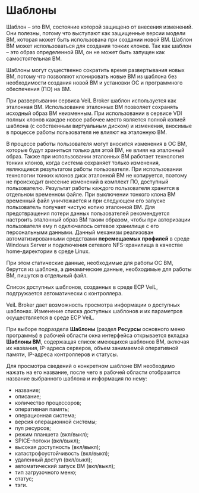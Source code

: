 # Шаблоны

Шаблон – это ВМ, состояние которой защищено от внесения изменений. Они полезны, потому что выступают 
как защищенные версии модели ВМ, которая может быть использована при создании новой ВМ. 
Шаблон ВМ может использоваться для создания тонких клонов. Так как шаблон – это образ определенной ВМ, 
он не может быть запущен как самостоятельная ВМ. 

Шаблоны могут существенно сократить время развертывания новых ВМ, потому что позволяют клонировать 
новые ВМ из шаблона без необходимости создания новой ВМ и установки ОС и программного обеспечения (ПО) на ВМ.
 
При развертывании сервиса VeiL  Broker шаблон используется как эталонная ВМ. Использование эталонных 
ВМ позволяет сохранять исходный образ ВМ неизменным. При использовании в сервисе VDI полных клонов 
каждое новое рабочее место является полной копией шаблона (с собственным виртуальным диском) и изменения, 
вносимые в процессе работы пользователя не влияют на эталонную ВМ.

В процессе работы пользователя могут вносится изменения в ОС ВМ, которые будут храниться только для этой ВМ, 
не влияя на эталонный образ. Также при использовании эталонных ВМ работает технология тонких клонов, 
когда система сохраняет только изменения, являющиеся результатом работы пользователя. При использовании 
технологии тонких клонов диск эталонной ВМ не копируется, поэтому не происходит внесение изменений 
в комплект ПО, доступный пользователю. Результат работы каждого пользователя хранится в отдельном 
временном файле. При выключении тонкого клона ВМ временный файл уничтожается и при следующем его запуске 
пользователь получает чистую копию эталонной ВМ. Для предотвращения потери данных пользователей 
рекомендуется настроить эталонный образ ВМ таким образом, чтобы при авторизации пользователя ему п
одключалось сетевое хранилище с его персональными данными. Данный механизм реализован 
автоматизированными средствами **перемещаемых профилей** в среде Windows Server и подключения сетевого 
NFS-хранилища в качестве home-директории в среде Linux.

При этом статические данные, необходимые для работы ОС ВМ, берутся из шаблона, а динамические данные, 
необходимые для работы ВМ, пишутся в отдельный файл. 

Список доступных шаблонов, созданных в среде ECP VeiL, подгружается автоматически с контроллера.

VeiL Broker дает возможность просмотра информации о доступных шаблонах. Изменение списка доступных 
шаблонов и их параметров осуществляется в среде ECP VeiL.

При выборе подраздела **Шаблоны** (раздел **Ресурсы** основного меню программы) в рабочей области 
окна интерфейса открывается вкладка **Шаблоны ВМ**, содержащая список имеющихся шаблонов ВМ, включая 
их названия, IP-адреса серверов, объем занимаемой оперативной памяти, IP-адреса контроллеров и статусы.
 
Для просмотра сведений о конкретном шаблоне ВМ необходимо нажать на его название, после чего в 
рабочей области отобразится название выбранного шаблона и информация по нему:

- название;
- описание;
- количество процессоров;
- оперативная память;
- операционная система;
- версия операционной системы;
- пул ресурсов;
- режим планшета (вкл/выкл);
- SPICE-потоки (вкл/выкл);
- высокая доступность (вкл/выкл);
- катастрофоустойчивость (вкл/выкл);
- удаленный доступ (вкл/выкл);
- автоматический запуск ВМ (вкл/выкл);
- тип загрузочного меню;
- статус;
- тэги.
